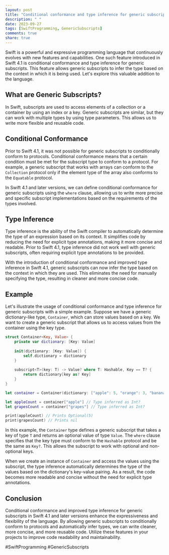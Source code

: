 ```yaml
---
layout: post
title: "Conditional conformance and type inference for generic subscripts in Swift"
description: " "
date: 2023-09-27
tags: [SwiftProgramming, GenericSubscripts]
comments: true
share: true
---
```


Swift is a powerful and expressive programming language that continuously evolves with new features and capabilities. One such feature introduced in Swift 4.1 is conditional conformance and type inference for generic subscripts. This feature allows generic subscripts to infer the type based on the context in which it is being used. Let's explore this valuable addition to the language.

## What are Generic Subscripts?

In Swift, subscripts are used to access elements of a collection or a container by using an index or a key. Generic subscripts are similar, but they can work with multiple types by using type parameters. This allows us to write more flexible and reusable code.

## Conditional Conformance

Prior to Swift 4.1, it was not possible for generic subscripts to conditionally conform to protocols. Conditional conformance means that a certain condition must be met for the subscript type to conform to a protocol. For example, a generic subscript that works with arrays can conform to the `Collection` protocol only if the element type of the array also conforms to the `Equatable` protocol.

In Swift 4.1 and later versions, we can define conditional conformance for generic subscripts using the `where` clause, allowing us to write more precise and specific subscript implementations based on the requirements of the types involved.

## Type Inference

Type inference is the ability of the Swift compiler to automatically determine the type of an expression based on its context. It simplifies code by reducing the need for explicit type annotations, making it more concise and readable. Prior to Swift 4.1, type inference did not work well with generic subscripts, often requiring explicit type annotations to be provided.

With the introduction of conditional conformance and improved type inference in Swift 4.1, generic subscripts can now infer the type based on the context in which they are used. This eliminates the need for manually specifying the type, resulting in cleaner and more concise code.

## Example

Let's illustrate the usage of conditional conformance and type inference for generic subscripts with a simple example. Suppose we have a generic dictionary-like type, `Container`, which can store values based on a key. We want to create a generic subscript that allows us to access values from the container using the key type.

```swift
struct Container<Key, Value> {
    private var dictionary: [Key: Value]
    
    init(dictionary: [Key: Value]) {
        self.dictionary = dictionary
    }
    
    subscript<T>(key: T) -> Value? where T: Hashable, Key == T? {
        return dictionary[key as? Key]
    }
}

let container = Container(dictionary: ["apple": 5, "orange": 3, "banana": 2])

let appleCount = container["apple"] // Type inferred as Int?
let grapesCount = container["grapes"] // Type inferred as Int?

print(appleCount) // Prints Optional(5)
print(grapesCount) // Prints nil
```

In this example, the `Container` type defines a generic subscript that takes a key of type `T` and returns an optional value of type `Value`. The `where` clause specifies that the key type must conform to the `Hashable` protocol and be the same as `Key?`. This allows the subscript to work with optional and non-optional keys.

When we create an instance of `Container` and access the values using the subscript, the type inference automatically determines the type of the values based on the dictionary's key-value pairing. As a result, the code becomes more readable and concise without the need for explicit type annotations.

## Conclusion

Conditional conformance and improved type inference for generic subscripts in Swift 4.1 and later versions enhance the expressiveness and flexibility of the language. By allowing generic subscripts to conditionally conform to protocols and automatically infer types, we can write cleaner, more concise, and more reusable code. Utilize these features in your projects to improve code readability and maintainability.

#SwiftProgramming #GenericSubscripts